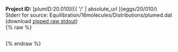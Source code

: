**Project ID:** [plumID:20.010]({{ '/' | absolute_url }}eggs/20/010/)  
Stderr for source:  Equilibration/16molecules/Distributions/plumed.dat   
(download [zipped raw stdout](plumed.dat.plumed_master.stdout.txt.zip))  
{% raw %}
<pre>
</pre>
{% endraw %}
